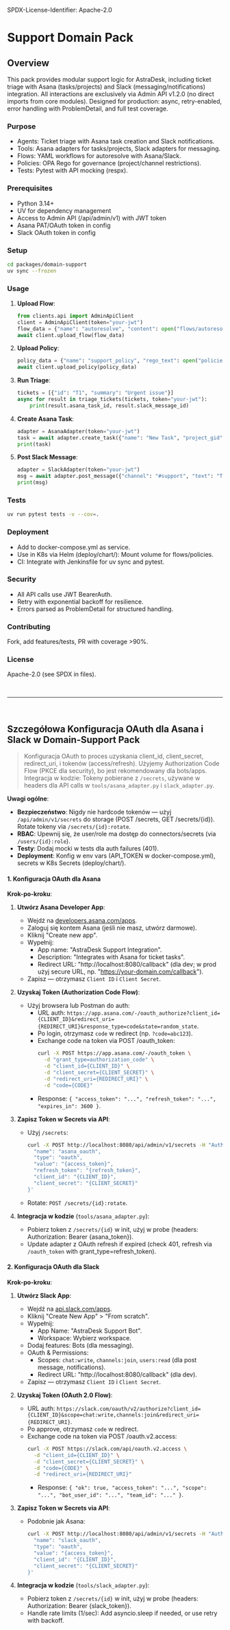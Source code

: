 SPDX-License-Identifier: Apache-2.0

# Support Domain Pack

## Overview

This pack provides modular support logic for AstraDesk, including ticket triage with Asana (tasks/projects) and Slack (messaging/notifications) integration. All interactions are exclusively via Admin API v1.2.0 (no direct imports from core modules). Designed for production: async, retry-enabled, error handling with ProblemDetail, and full test coverage.

### Purpose
- Agents: Ticket triage with Asana task creation and Slack notifications.
- Tools: Asana adapters for tasks/projects, Slack adapters for messaging.
- Flows: YAML workflows for autoresolve with Asana/Slack.
- Policies: OPA Rego for governance (project/channel restrictions).
- Tests: Pytest with API mocking (respx).

### Prerequisites
- Python 3.14+
- UV for dependency management
- Access to Admin API (/api/admin/v1) with JWT token
- Asana PAT/OAuth token in config
- Slack OAuth token in config

### Setup
```bash
cd packages/domain-support
uv sync --frozen
```

### Usage
1. **Upload Flow**:
   ```python
   from clients.api import AdminApiClient
   client = AdminApiClient(token="your-jwt")
   flow_data = {"name": "autoresolve", "content": open("flows/autoresolve.yaml").read()}
   await client.upload_flow(flow_data)
   ```

2. **Upload Policy**:
   ```python
   policy_data = {"name": "support_policy", "rego_text": open("policies/support.rego").read()}
   await client.upload_policy(policy_data)
   ```

3. **Run Triage**:
   ```python
   tickets = [{"id": "T1", "summary": "Urgent issue"}]
   async for result in triage_tickets(tickets, token="your-jwt"):
       print(result.asana_task_id, result.slack_message_id)
   ```

4. **Create Asana Task**:
   ```python
   adapter = AsanaAdapter(token="your-jwt")
   task = await adapter.create_task({"name": "New Task", "project_gid": "your_project_gid"})
   print(task)
   ```

5. **Post Slack Message**:
   ```python
   adapter = SlackAdapter(token="your-jwt")
   msg = await adapter.post_message({"channel": "#support", "text": "Test message"})
   print(msg)
   ```

### Tests
```bash
uv run pytest tests -v --cov=.
```

### Deployment
- Add to docker-compose.yml as service.
- Use in K8s via Helm (deploy/chart/): Mount volume for flows/policies.
- CI: Integrate with Jenkinsfile for uv sync and pytest.

### Security
- All API calls use JWT BearerAuth.
- Retry with exponential backoff for resilience.
- Errors parsed as ProblemDetail for structured handling.

### Contributing
Fork, add features/tests, PR with coverage >90%.

### License
Apache-2.0 (see SPDX in files).

<br>

---

<br>

## Szczegółowa Konfiguracja OAuth dla Asana i Slack w Domain-Support Pack

> Konfiguracja OAuth to proces uzyskania client_id, client_secret, redirect_uri, i tokenów (access/refresh). Użyjemy Authorization Code Flow (PKCE dla security), bo jest rekomendowany dla bots/apps. Integracja w kodzie: Tokeny pobierane z `/secrets`, używane w headers dla API calls w `tools/asana_adapter.py` i `slack_adapter.py`.

**Uwagi ogólne**:
- **Bezpieczeństwo**: Nigdy nie hardcode tokenów — użyj `/api/admin/v1/secrets` do storage (POST /secrets, GET /secrets/{id}). Rotate tokeny via `/secrets/{id}:rotate`.
- **RBAC**: Upewnij się, że user/role ma dostęp do connectors/secrets (via `/users/{id}:role`).
- **Testy**: Dodaj mocki w tests dla auth failures (401).
- **Deployment**: Konfig w env vars (API_TOKEN w docker-compose.yml), secrets w K8s Secrets (deploy/chart/).

#### 1. Konfiguracja OAuth dla Asana

**Krok-po-kroku**:
1. **Utwórz Asana Developer App**:
   - Wejdź na [developers.asana.com/apps](https://app.asana.com/0/developer-console).
   - Zaloguj się kontem Asana (jeśli nie masz, utwórz darmowe).
   - Kliknij "Create new app".
   - Wypełnij:
     - App name: "AstraDesk Support Integration".
     - Description: "Integrates with Asana for ticket tasks".
     - Redirect URL: "http://localhost:8080/callback" (dla dev; w prod użyj secure URL, np. "https://your-domain.com/callback").
   - Zapisz — otrzymasz `Client ID` i `Client Secret`.

2. **Uzyskaj Token (Authorization Code Flow)**:
   - Użyj browsera lub Postman do auth:
     - URL auth: `https://app.asana.com/-/oauth_authorize?client_id={CLIENT_ID}&redirect_uri={REDIRECT_URI}&response_type=code&state=random_state`.
     - Po login, otrzymasz `code` w redirect (np. `?code=abc123`).
     - Exchange code na token via POST /oauth_token:
       ```bash
       curl -X POST https://app.asana.com/-/oauth_token \
         -d "grant_type=authorization_code" \
         -d "client_id={CLIENT_ID}" \
         -d "client_secret={CLIENT_SECRET}" \
         -d "redirect_uri={REDIRECT_URI}" \
         -d "code={CODE}"
       ```
     - Response: `{ "access_token": "...", "refresh_token": "...", "expires_in": 3600 }`.

3. **Zapisz Token w Secrets via API**:
   - Użyj `/secrets`:
     ```bash
     curl -X POST http://localhost:8080/api/admin/v1/secrets -H "Authorization: Bearer {JWT}" -d '{
       "name": "asana_oauth",
       "type": "oauth",
       "value": "{access_token}",
       "refresh_token": "{refresh_token}",
       "client_id": "{CLIENT_ID}",
       "client_secret": "{CLIENT_SECRET}"
     }'
     ```
   - Rotate: `POST /secrets/{id}:rotate`.

4. **Integracja w kodzie** (`tools/asana_adapter.py`):
   - Pobierz token z `/secrets/{id}` w init, użyj w probe (headers: Authorization: Bearer {asana_token}).
   - Update adapter z OAuth refresh if expired (check 401, refresh via `/oauth_token` with grant_type=refresh_token).

#### 2. Konfiguracja OAuth dla Slack

**Krok-po-kroku**:
1. **Utwórz Slack App**:
   - Wejdź na [api.slack.com/apps](https://api.slack.com/apps).
   - Kliknij "Create New App" > "From scratch".
   - Wypełnij:
     - App Name: "AstraDesk Support Bot".
     - Workspace: Wybierz workspace.
   - Dodaj features: Bots (dla messaging).
   - OAuth & Permissions:
     - Scopes: `chat:write`, `channels:join`, `users:read` (dla post message, notifications).
     - Redirect URL: "http://localhost:8080/callback" (dla dev).
   - Zapisz — otrzymasz `Client ID` i `Client Secret`.

2. **Uzyskaj Token (OAuth 2.0 Flow)**:
   - URL auth: `https://slack.com/oauth/v2/authorize?client_id={CLIENT_ID}&scope=chat:write,channels:join&redirect_uri={REDIRECT_URI}`.
   - Po approve, otrzymasz `code` w redirect.
   - Exchange code na token via POST /oauth.v2.access:
     ```bash
     curl -X POST https://slack.com/api/oauth.v2.access \
       -d "client_id={CLIENT_ID}" \
       -d "client_secret={CLIENT_SECRET}" \
       -d "code={CODE}" \
       -d "redirect_uri={REDIRECT_URI}"
     ```
     - Response: `{ "ok": true, "access_token": "...", "scope": "...", "bot_user_id": "...", "team_id": "..." }`.

3. **Zapisz Token w Secrets via API**:
   - Podobnie jak Asana:
     ```bash
     curl -X POST http://localhost:8080/api/admin/v1/secrets -H "Authorization: Bearer {JWT}" -d '{
       "name": "slack_oauth",
       "type": "oauth",
       "value": "{access_token}",
       "client_id": "{CLIENT_ID}",
       "client_secret": "{CLIENT_SECRET}"
     }'
     ```

4. **Integracja w kodzie** (`tools/slack_adapter.py`):
   - Pobierz token z `/secrets/{id}` w init, użyj w probe (headers: Authorization: Bearer {slack_token}).
   - Handle rate limits (1/sec): Add asyncio.sleep if needed, or use retry with backoff.

